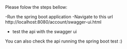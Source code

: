 Please folow the steps bellow:

 -Run the spring boot application
 -Navigate to this url http://localhost:8080/account/swagger-ui.html
 - test the api with the swagger ui

You can also check the api running the spring boot test :)
